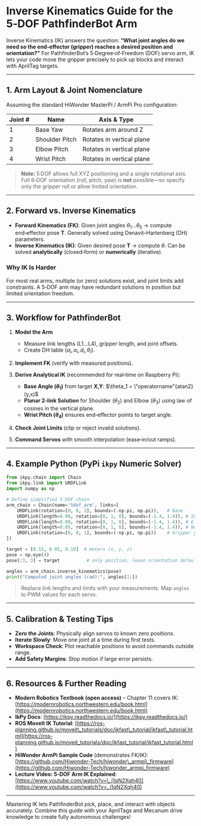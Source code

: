 # Inverse Kinematics Guide for the 5‑DOF PathfinderBot Arm

Inverse Kinematics (IK) answers the question: **“What joint angles do we need so the end‑effector (gripper) reaches a desired position and orientation?”**
For PathfinderBot’s 5‑Degree‑of‑Freedom (DOF) servo arm, IK lets your code move the gripper precisely to pick up blocks and interact with AprilTag targets.

---

## 1. Arm Layout & Joint Nomenclature

Assuming the standard HiWonder MasterPi / ArmPi Pro configuration:

| Joint # | Name                     | Axis & Type                      |
| ------- | ------------------------ | -------------------------------- |
| 1       | Base Yaw                 | Rotates arm around Z             |
| 2       | Shoulder Pitch           | Rotates in vertical plane        |
| 3       | Elbow Pitch              | Rotates in vertical plane        |
| 4       | Wrist Pitch              | Rotates in vertical plane        |


> **Note:** 5 DOF allows full XYZ positioning and a single rotational axis. Full 6‑DOF orientation (roll, pitch, yaw) is **not** possible—so specify only the gripper roll or allow limited orientation.

---

## 2. Forward vs. Inverse Kinematics

* **Forward Kinematics (FK)**: Given joint angles $\theta_1\dots\theta_5$ → compute end‑effector pose **T**. Generally solved using Denavit–Hartenberg (DH) parameters.
* **Inverse Kinematics (IK)**: Given desired pose **T** → compute $\theta$. Can be solved **analytically** (closed‑form) or **numerically** (iterative).

### Why IK Is Harder

For most real arms, multiple (or zero) solutions exist, and joint limits add constraints. A 5‑DOF arm may have redundant solutions in position but limited orientation freedom.

---

## 3. Workflow for PathfinderBot

1. **Model the Arm**

   * Measure link lengths (L1…L4), gripper length, and joint offsets.
   * Create DH table ($a_i, \alpha_i, d_i, \theta_i$).
2. **Implement FK** (verify with measured positions).
3. **Derive Analytical IK** (recommended for real‑time on Raspberry Pi):

   * **Base Angle ($\theta_1$)** from target **X,Y**: $\theta_1 = \"operatorname"{atan2}(y,x)$
   * **Planar 2‑link Solution** for Shoulder ($\theta_2$) and Elbow ($\theta_3$) using law of cosines in the vertical plane.
   * **Wrist Pitch ($\theta_4$)** ensures end‑effector points to target angle.
4. **Check Joint Limits** (clip or reject invalid solutions).
5. **Command Servos** with smooth interpolation (ease‑in/out ramps).

---

## 4. Example Python (PyPi `ikpy` Numeric Solver)

```python
from ikpy.chain import Chain
from ikpy.link import URDFLink
import numpy as np

# Define simplified 5‑DOF chain
arm_chain = Chain(name='5dof_arm', links=[
    URDFLink(rotation=[0, 0, 1], bounds=(-np.pi, np.pi)),   # Base
    URDFLink(length=0.06, rotation=[0, 1, 0], bounds=(-1.4, 1.4)), # Shoulder
    URDFLink(length=0.08, rotation=[0, 1, 0], bounds=(-1.4, 1.4)), # Elbow
    URDFLink(length=0.05, rotation=[0, 1, 0], bounds=(-1.4, 1.4)), # Wrist pitch
    URDFLink(rotation=[0, 0, 1], bounds=(-np.pi, np.pi))    # Gripper yaw
])

target = [0.15, 0.05, 0.10]  # meters (x, y, z)
pose = np.eye(4)
pose[:3, 3] = target          # only position, leave orientation default

angles = arm_chain.inverse_kinematics(pose)
print("Computed joint angles (rad):", angles[1:])
```

> Replace link lengths and limits with your measurements. Map `angles` to PWM values for each servo.

---

## 5. Calibration & Testing Tips

* **Zero the Joints**: Physically align servos to known zero positions.
* **Iterate Slowly**: Move one joint at a time during first tests.
* **Workspace Check**: Plot reachable positions to avoid commands outside range.
* **Add Safety Margins**: Stop motion if large error persists.

---

## 6. Resources & Further Reading

* **Modern Robotics Textbook (open access)** – Chapter 11 covers IK: [https://modernrobotics.northwestern.edu/book.html](https://modernrobotics.northwestern.edu/book.html)
* **IkPy Docs**: [https://ikpy.readthedocs.io/](https://ikpy.readthedocs.io/)
* **ROS MoveIt IK Tutorial**: [https://ros-planning.github.io/moveit\_tutorials/doc/ikfast\_tutorial/ikfast\_tutorial.html](https://ros-planning.github.io/moveit_tutorials/doc/ikfast_tutorial/ikfast_tutorial.html)
* **HiWonder ArmPi Sample Code** (demonstrates FK/IK): [https://github.com/Hiwonder-Tech/hiwonder\_armpi\_firmware](https://github.com/Hiwonder-Tech/hiwonder_armpi_firmware)
* **Lecture Video: 5‑DOF Arm IK Explained**: [https://www.youtube.com/watch?v=\_j1qN2Xqh40](https://www.youtube.com/watch?v=_j1qN2Xqh40)

---

Mastering IK lets PathfinderBot pick, place, and interact with objects accurately. Combine this guide with your AprilTags and Mecanum drive knowledge to create fully autonomous challenges!
